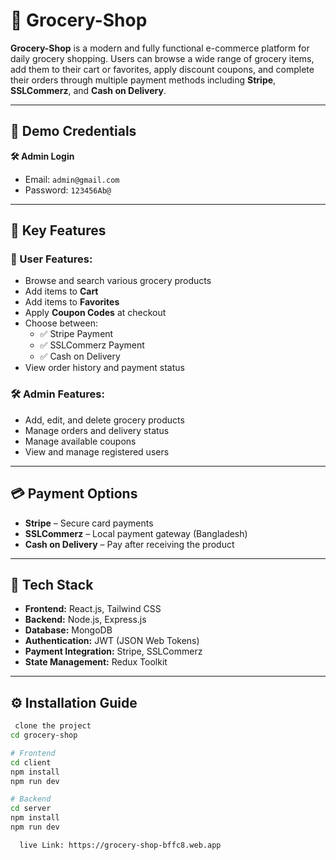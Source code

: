 # 🛒 Grocery-Shop

**Grocery-Shop** is a modern and fully functional e-commerce platform for daily grocery shopping. Users can browse a wide range of grocery items, add them to their cart or favorites, apply discount coupons, and complete their orders through multiple payment methods including **Stripe**, **SSLCommerz**, and **Cash on Delivery**.

---

## 🔐 Demo Credentials

**🛠️ Admin Login**
- Email: `admin@gmail.com`
- Password: `123456Ab@`

---

## 🚀 Key Features

### 👤 User Features:
- Browse and search various grocery products
- Add items to **Cart**
- Add items to **Favorites**
- Apply **Coupon Codes** at checkout
- Choose between:
  - ✅ Stripe Payment
  - ✅ SSLCommerz Payment
  - ✅ Cash on Delivery
- View order history and payment status

### 🛠️ Admin Features:
- Add, edit, and delete grocery products
- Manage orders and delivery status
- Manage available coupons
- View and manage registered users

---

## 💳 Payment Options

- **Stripe** – Secure card payments
- **SSLCommerz** – Local payment gateway (Bangladesh)
- **Cash on Delivery** – Pay after receiving the product

---

## 🧰 Tech Stack

- **Frontend:** React.js, Tailwind CSS
- **Backend:** Node.js, Express.js
- **Database:** MongoDB
- **Authentication:** JWT (JSON Web Tokens)
- **Payment Integration:** Stripe, SSLCommerz
- **State Management:** Redux Toolkit

---

## ⚙️ Installation Guide

```bash
 clone the project
cd grocery-shop

# Frontend
cd client
npm install
npm run dev

# Backend
cd server
npm install
npm run dev

  live Link: https://grocery-shop-bffc8.web.app





  
